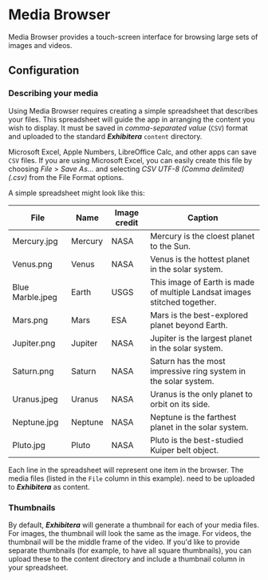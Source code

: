 # Media Browser
Media Browser provides a touch-screen interface for browsing large sets of images and videos.

## Configuration

### Describing your media
Using Media Browser requires creating a simple spreadsheet that describes your files. This spreadsheet will guide the app in arranging the content you wish to display. It must be saved in _comma-separated value_ (`CSV`) format and uploaded to the standard **_Exhibitera_** `content` directory. 

Microsoft Excel, Apple Numbers, LibreOffice Calc, and other apps can save `CSV` files. If you are using Microsoft Excel, you can easily create this file by choosing _File_ > _Save As..._ and selecting _CSV UTF-8 (Comma delimited) (.csv)_ from the File Format options.

A simple spreadsheet might look like this:

| File             | Name    | Image credit | Caption                                                                   |
|------------------|---------|--------------|---------------------------------------------------------------------------|
| Mercury.jpg      | Mercury | NASA         | Mercury is the cloest planet to the Sun.                                  |
| Venus.png        | Venus   | NASA         | Venus is the hottest planet in the solar system.                          |
| Blue Marble.jpeg | Earth   | USGS         | This image of Earth is made of multiple Landsat images stitched together. |
| Mars.png         | Mars    | ESA          | Mars is the best-explored planet beyond Earth.                            |
| Jupiter.png      | Jupiter | NASA         | Jupiter is the largest planet in the solar system.                        |
 | Saturn.png       | Saturn  | NASA         | Saturn has the most impressive ring system in the solar system.           |
| Uranus.jpeg      | Uranus  | NASA         | Uranus is the only planet to orbit on its side.                           |
| Neptune.jpg      | Neptune | NASA         | Neptune is the farthest planet in the solar system.                       |
 | Pluto.jpg        | Pluto   | NASA         | Pluto is the best-studied Kuiper belt object.                             |

Each line in the spreadsheet will represent one item in the browser. The media files (listed in the `File` column in this example). need to be uploaded to **_Exhibitera_** as content.

### Thumbnails
By default, **_Exhibitera_** will generate a thumbnail for each of your media files. For images, the thumbnail will look the same as the image. For videos, the thumbnail will be the middle frame of the video. If you'd like to provide separate thumbnails (for example, to have all square thumbnails), you can upload these to the content directory and include a thumbnail column in your spreadsheet.